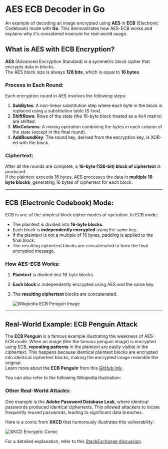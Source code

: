 # **AES ECB Decoder in Go**

An example of decoding an image encrypted using **AES** in **ECB** (Electronic Codebook) mode with **Go**. This demonstrates how AES-ECB works and explains why it's considered insecure for real-world usage.

## **What is AES with ECB Encryption?**

**AES** (Advanced Encryption Standard) is a symmetric block cipher that encrypts data in blocks.  
The AES block size is always **128 bits**, which is equal to **16 bytes**.

### **Process in Each Round:**

Each encryption round in AES involves the following steps:

1. **SubBytes**: A non-linear substitution step where each byte in the block is replaced using a substitution table (S-box).
2. **ShiftRows**: Rows of the state (the 16-byte block treated as a 4x4 matrix) are shifted.
3. **MixColumns**: A mixing operation combining the bytes in each column of the state (except in the final round).
4. **AddRoundKey**: The round key, derived from the encryption key, is XOR-ed with the block.

### **Ciphertext:**

After all the rounds are complete, a **16-byte (128-bit) block of ciphertext** is produced.  
If the plaintext exceeds 16 bytes, AES processes the data in **multiple 16-byte blocks**, generating 16 bytes of ciphertext for each block.

---

## **ECB (Electronic Codebook) Mode:**

ECB is one of the simplest block cipher modes of operation. In ECB mode:

- The plaintext is divided into **16-byte blocks**.
- Each block is **independently encrypted** using the same key.
- If the plaintext is not a multiple of 16 bytes, padding is applied to the final block.
- The resulting ciphertext blocks are concatenated to form the final encrypted message.

### **How AES-ECB Works:**

1. **Plaintext** is divided into 16-byte blocks.  
2. **Each block** is independently encrypted using AES and the same key.
3. The **resulting ciphertext** blocks are concatenated.

   ![Wikipedia ECB Penguin Image](https://upload.wikimedia.org/wikipedia/commons/d/d6/ECB_encryption.svg)
---

## **Real-World Example: ECB Penguin Attack**

The **ECB Penguin** is a famous example illustrating the weakness of AES-ECB mode. When an image (like the famous penguin image) is encrypted using ECB, **repeating patterns** in the plaintext are easily visible in the ciphertext. This happens because identical plaintext blocks are encrypted into identical ciphertext blocks, making the encrypted image resemble the original.  
Learn more about the **ECB Penguin** from this [GitHub link](https://github.com/robertdavidgraham/ecb-penguin).

You can also refer to the following Wikipedia illustration:



### **Other Real-World Attacks**:

One example is the **Adobe Password Database Leak**, where identical passwords produced identical ciphertexts. This allowed attackers to locate frequently reused passwords, leading to significant data breaches.

Here is a comic from **XKCD** that humorously illustrates this vulnerability:

![XKCD Encryptic Comic](https://imgs.xkcd.com/comics/encryptic_2x.png)

For a detailed explanation, refer to this [StackExchange discussion](https://crypto.stackexchange.com/questions/14487/can-someone-explain-the-ecb-penguin).
